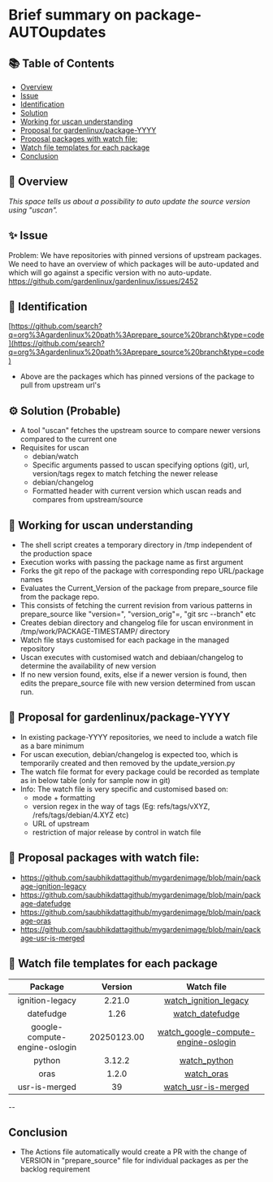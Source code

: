# Brief summary on package-AUTOupdates

## 📚 Table of Contents

- [Overview](#-overview)
- [Issue](#-issue)
- [Identification](#-identification)
- [Solution](#-solution)
- [Working for uscan understanding](#-Working-for-uscan-understanding)
- [Proposal for gardenlinux/package-YYYY](#-Proposal-for-gardenlinux/package-YYYY)
- [Proposal packages with watch file:](#-Proposal-packages-with-watch-file)
- [Watch file templates for each package](#-Watch-file-templates-for-each-package)
- [Conclusion](#-Conclusion)

## 🧰 Overview 
_This space tells us about a possibility to auto update the source version using "uscan"._

## ✨ Issue

Problem: We have repositories with pinned versions of upstream packages. We need to have an overview of which packages will be auto-updated and which will go against a specific version with no auto-update. https://github.com/gardenlinux/gardenlinux/issues/2452 


## 🚀 Identification

[https://github.com/search?q=org%3Agardenlinux%20path%3Aprepare_source%20branch&type=code](https://github.com/search?q=org%3Agardenlinux%20path%3Aprepare_source%20branch&type=code) 
 * Above are the packages which has pinned versions of the package to pull from upstream url's


## ⚙️ Solution (Probable)

 * A tool "uscan" fetches the upstream source to compare newer versions compared to the current one
 * Requisites for uscan
   *  debian/watch 
     * Specific arguments passed to uscan specifying options (git), url, version/tags regex to match fetching the newer release
   *  debian/changelog
     *  Formatted header with current version which uscan reads and compares from upstream/source
  
## 🧰 Working for uscan understanding
   - The shell script creates a temporary directory in /tmp independent of the production space
   - Execution works with passing the package name as first argument 
   - Forks the git repo of the package with corresponding repo URL/package names
   - Evaluates the Current_Version of the package from prepare_source file from the package repo.
   - This consists of fetching the current revision from various patterns in prepare_source like "version=", "version_orig"=, "git src --branch" etc
   - Creates debian directory and changelog file for uscan environment in /tmp/work/PACKAGE-TIMESTAMP/ directory
   - Watch file stays customised for each package in the managed repository
   - Uscan executes with customised watch and debiaan/changelog to determine the availability of new version
   - If no new version found, exits, else if a newer version is found, then edits the prepare_source file with new version determined from uscan run.

## 🧰 Proposal for gardenlinux/package-YYYY
  - In existing package-YYYY repositories, we need to include a watch file as a bare minimum
  - For uscan execution, debian/changelog is expected too, which is temporarily created and then removed by the update_version.py
  - The watch file format for every package could be recorded as template as in below table (only for sample now in git)
  - Info: The watch file is very specific and customised based on:
    - mode + formatting
    - version regex in the way of tags (Eg: refs/tags/vXYZ, /refs/tags/debian/4.XYZ etc)  
    - URL of upstream
    - restriction of major release by control in watch file

## 🧰 Proposal packages with watch file:
  - https://github.com/saubhikdattagithub/mygardenimage/blob/main/package-ignition-legacy
  - https://github.com/saubhikdattagithub/mygardenimage/blob/main/package-datefudge
  - https://github.com/saubhikdattagithub/mygardenimage/blob/main/package-oras
  - https://github.com/saubhikdattagithub/mygardenimage/blob/main/package-usr-is-merged


## 🧰 Watch file templates for each package

|            Package            |   Version   |                                                   Watch file                                                      |
|:-----------------------------:|:-----------:|:-----------------------------------------------------------------------------------------------------------------:|
| ignition-legacy               | 2.21.0      | [watch_ignition_legacy](https://github.com/saubhikdattagithub/mygardenimage/blob/main/autoupdates/watch_ignition-legacy)                 |
| datefudge                     | 1.26        | [watch_datefudge](https://github.com/saubhikdattagithub/mygardenimage/blob/main/autoupdates/watch_datefudge)                       |
| google-compute-engine-oslogin | 20250123.00 | [watch_google-compute-engine-oslogin](https://github.com/saubhikdattagithub/mygardenimage/blob/main/autoupdates/watch_google-compute-engine-oslogin)   |
| python                        | 3.12.2      | [watch_python](https://github.com/saubhikdattagithub/mygardenimage/blob/main/autoupdates/watch_python3.12)             |
| oras                          | 1.2.0       | [watch_oras](https://github.com/saubhikdattagithub/mygardenimage/blob/main/autoupdates/watch_oras)             |
| usr-is-merged                 | 39          | [watch_usr-is-merged](https://github.com/saubhikdattagithub/mygardenimage/blob/main/autoupdates/watch_usr-is-merged)             |
--

## Conclusion
 - The Actions file automatically would create a PR with the change of VERSION in "prepare_source" file for individual packages as per the backlog requirement
